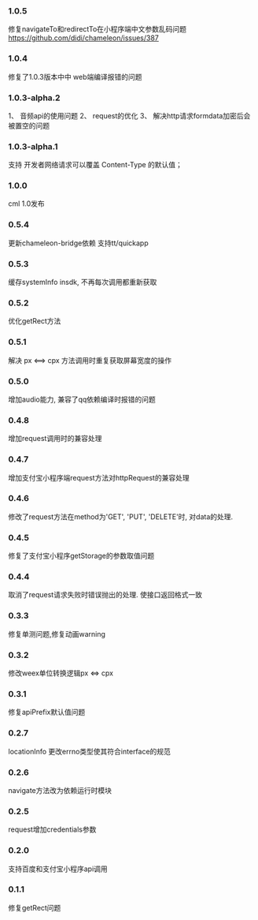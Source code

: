 ### 1.0.5
修复navigateTo和redirectTo在小程序端中文参数乱码问题
https://github.com/didi/chameleon/issues/387

### 1.0.4
修复了1.0.3版本中中  web端编译报错的问题

### 1.0.3-alpha.2

1、 音频api的使用问题
2、 request的优化
3、 解决http请求formdata加密后会被置空的问题

### 1.0.3-alpha.1

支持 开发者网络请求可以覆盖 Content-Type 的默认值；
### 1.0.0
cml 1.0发布

### 0.5.4
更新chameleon-bridge依赖 支持tt/quickapp

### 0.5.3
缓存systemInfo insdk, 不再每次调用都重新获取

### 0.5.2
优化getRect方法

### 0.5.1
解决 px <==> cpx 方法调用时重复获取屏幕宽度的操作

### 0.5.0
增加audio能力, 兼容了qq依赖编译时报错的问题

### 0.4.8
增加request调用时的兼容处理

### 0.4.7
增加支付宝小程序端request方法对httpRequest的兼容处理

### 0.4.6
修改了request方法在method为'GET', 'PUT', 'DELETE'时, 对data的处理.

### 0.4.5
修复了支付宝小程序getStorage的参数取值问题

### 0.4.4
取消了request请求失败时错误抛出的处理. 使接口返回格式一致

### 0.3.3
修复单测问题,修复动画warning

### 0.3.2
修改weex单位转换逻辑px <=> cpx

### 0.3.1
修复apiPrefix默认值问题

### 0.2.7
locationInfo 更改errno类型使其符合interface的规范

### 0.2.6
navigate方法改为依赖运行时模块

### 0.2.5
request增加credentials参数

### 0.2.0
支持百度和支付宝小程序api调用

### 0.1.1
修复getRect问题
